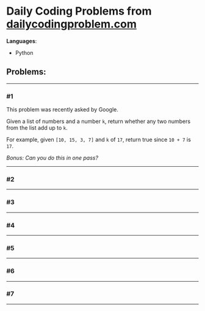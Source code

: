 # Daily Coding Problems from [dailycodingproblem.com](dailycodingproblem.com)

**Languages**:
- Python

## Problems:
---
### \#1

This problem was recently asked by Google.

Given a list of numbers and a number `k`, return whether any two numbers from the list add up to `k`.

For example, given `[10, 15, 3, 7]` and `k` of `17`, return true since `10 + 7` is `17`.

*Bonus: Can you do this in one pass?*

---

### \#2

---

### \#3

---

### \#4

---

### \#5

---

### \#6

---

### \#7

---